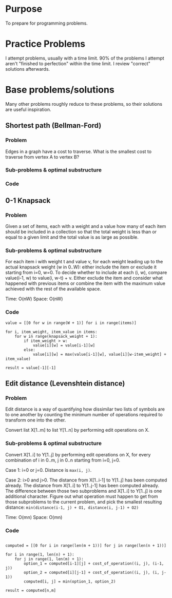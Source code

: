# Purpose

To prepare for programming problems.

# Practice Problems

I attempt problems, usually with a time limit. 90% of the problems I attempt aren't "finished to perfection" within the time limit. I review "correct" solutions afterwards.

# Base problems/solutions

Many other problems roughly reduce to these problems, so their solutions are useful inspiration.

## Shortest path (Bellman-Ford)

### Problem

Edges in a graph have a cost to traverse. What is the smallest cost to traverse from vertex A to vertex B?

### Sub-problems & optimal substructure

### Code

## 0-1 Knapsack

### Problem

Given a set of items, each with a weight and a value how many of each item should be included in a collection so that the total weight is less than or equal to a given limit and the total value is as large as possible.

### Sub-problems & optimal substructure

For each item i with weight t and value v, for each weight leading up to the actual knapsack weight (w in 0..W): either include the item or exclude it starting from i=0, w=0. To decide whether to include at each (i, w), compare value(i-1, w) to value(i, w-t) + v. Either exclude the item and consider what happened with previous items or combine the item with the maximum value achieved with the rest of the available space.

Time: O(nW)
Space: O(nW)

### Code

```python3
value = [[0 for w in range(W + 1)] for i in range(items)]

for i, item_weight, item_value in items:
    for w in range(knapsack_weight + 1):
        if item_weight > w:
            value[i][w] = value[i-1][w]
        else:
            value[i][w] = max(value[i-1][w], value[i][w-item_weight] + item_value)

result = value[-1][-1]
```

## Edit distance (Levenshtein distance)

### Problem

Edit distance is a way of quantifying how dissimilar two lists of symbols are to one another by counting the minimum number of operations required to transform one into the other.

Convert list X[1..m] to list Y[1..n] by performing edit operations on X.

### Sub-problems & optimal substructure

Convert X[1..i] to Y[1..j] by performing edit operations on X, for every combination of i in 0..m, j in 0..n starting from i=0, j=0.

Case 1: i=0 or j=0. Distance is `max(i, j)`.

Case 2: i>0 and j>0. The distance from X[1..i-1] to Y[1..j] has been computed already. The distance from X[1..i] to Y[1..j-1] has been computed already. The difference between those two subproblems and X[1..i] to Y[1..j] is one additional character. Figure out what operation must happen to get from those subproblems to the current problem, and pick the smallest resulting distance: `min(distance(i-1, j) + O1, distance(i, j-1) + O2)`

Time: O(mn)
Space: O(mn)

### Code

```python3

computed = [[0 for i in range(len(m + 1))] for j in range(len(n + 1))]

for i in range(1, len(n) + 1):
    for j in range(1, len(m) + 1):
        option_1 = computed[i-1][j] + cost_of_operation((i, j), (i-1, j))
        option_2 = computed[i][j-1] + cost_of_operation((i, j), (i, j-1))
        computed[i, j] = min(option_1, option_2)

result = computed[n,m]
```
